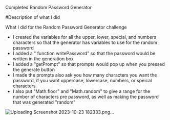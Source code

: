 Completed Random Password Generator

#Description of what I did

What I did for the Random Password Generator challenge

- I created the variables for all the upper, lower, special, and numbers characters so that the generator has variables to use for the random password
- I added a " function writePassword" so that the password would be written in the generation box
- I added a "getPrompt" so that prompts would pop up when you pressed the generate button
- I made the prompts also ask you how many characters you want the password, if you want uppercase, lowercase, numbers, or speical characters
- I also put "Math.floor" and "Math.random" to give a range for the number of characters pre password, as well as making the password that was generated "random"



  
![Uploading Screenshot 2023-10-23 182333.png…]()
